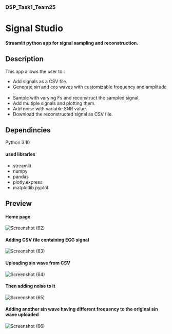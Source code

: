 ### DSP_Task1_Team25
# Signal Studio
#### Streamlit python app for signal sampling and reconstruction.
 
 ## Description
 This app allows the user to :
 - Add signals as a CSV file.
 - Generate sin and cos waves with customizable frequency and amplitude .
 - Sample with varying Fs and reconstruct the sampled signal.
 - Add multiple signals and plotting them.
 - Add noise with variable SNR value.
 - Download the reconstructed signal as CSV file. 
 
 ## Dependincies
 Python 3.10
 #### used libraries
 - streamlit
 - numpy
 - pandas
 - plotly.express
 - matplotlib.pyplot
 
 ## Preview
#### Home page

![Screenshot (62)](https://user-images.githubusercontent.com/93430241/198856494-ec4674ed-fbf3-4a04-afe7-898b099f5ffa.png)

#### Adding CSV file containing ECG signal

![Screenshot (63)](https://user-images.githubusercontent.com/93430241/198856547-9e61f312-d1cd-46c8-af38-246b23d9bb60.png)

#### Uploading sin wave from CSV

![Screenshot (64)](https://user-images.githubusercontent.com/93430241/198856556-895e26ee-ee24-4945-b64b-0b82d30acfc3.png)

#### Then adding noise to it

![Screenshot (65)](https://user-images.githubusercontent.com/93430241/198856579-a6d9a761-403b-40ce-bcbb-0b23ac393390.png)

#### Adding another sin wave having different frequency to the original sin wave uploaded

![Screenshot (66)](https://user-images.githubusercontent.com/93430241/198856602-388b72b7-7d0c-4c5a-9146-b85008a3897c.png)


